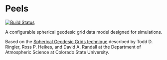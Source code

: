 Peels
=====

[![Build Status](https://travis-ci.org/thure/peels.svg)](https://travis-ci.org/thure/peels)

A configurable spherical geodesic grid data model designed for simulations.

Based on the [Spherical Geodesic Grids technique](http://kiwi.atmos.colostate.edu/BUGS/geodesic/) described by Todd D. Ringler, Ross P. Heikes, and David A. Randall at the Department of Atmospheric Science at Colorado State University.